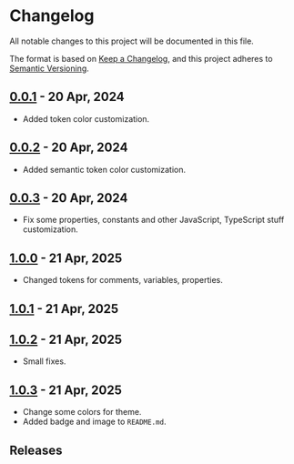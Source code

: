 # Changelog

All notable changes to this project will be documented in this file.

The format is based on [Keep a Changelog](https://keepachangelog.com/en/1.1.0/),
and this project adheres to [Semantic Versioning](https://semver.org/spec/v2.0.0.html).

## [0.0.1] - 20 Apr, 2024

- Added token color customization.

## [0.0.2] - 20 Apr, 2024

- Added semantic token color customization.

## [0.0.3] - 20 Apr, 2024

- Fix some properties, constants and other JavaScript, TypeScript stuff customization.

## [1.0.0] - 21 Apr, 2025

- Changed tokens for comments, variables, properties.

## [1.0.1] - 21 Apr, 2025
## [1.0.2] - 21 Apr, 2025

- Small fixes.

## [1.0.3] - 21 Apr, 2025

- Change some colors for theme.
- Added badge and image to `README.md`.

## Releases
[1.0.3]: https://github.com/duttdutt/sublime-theme/compare/v1.0.3...v1.0.2
[1.0.2]: https://github.com/duttdutt/sublime-theme/compare/v1.0.2...v1.0.1
[1.0.1]: https://github.com/duttdutt/sublime-theme/compare/v1.0.1...v1.0.0
[1.0.0]: https://github.com/duttdutt/sublime-theme/compare/v1.0.0...v0.0.3
[0.0.3]: https://github.com/duttdutt/sublime-theme/compare/v0.0.2...v0.0.3
[0.0.2]: https://github.com/duttdutt/sublime-theme/compare/v0.0.1...v0.0.2
[0.0.1]: https://github.com/duttdutt/sublime-theme/releases/tag/v0.0.1